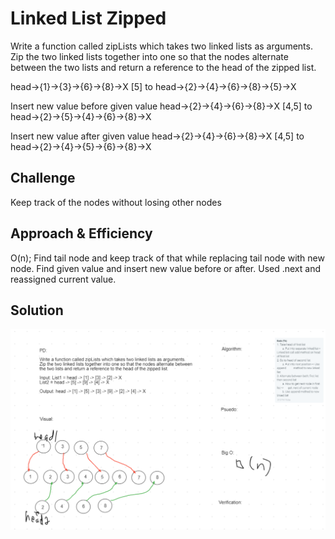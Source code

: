 # Linked List Zipped
<!-- Short summary or background information -->
Write a function called zipLists which takes two linked lists as arguments.
Zip the two linked lists together into one so that the nodes alternate between the two lists and return a reference to the head of the zipped list.

head->{1}->{3}->{6}->{8}->X [5]  to head->{2}->{4}->{6}->{8}->{5}->X
 
Insert new value before given value
head->{2}->{4}->{6}->{8}->X  [4,5] to head->{2}->{5}->{4}->{6}->{8}->X

Insert new value after given value
 head->{2}->{4}->{6}->{8}->X [4,5] to head->{2}->{4}->{5}->{6}->{8}->X

## Challenge
<!-- Description of the challenge -->
Keep track of the nodes without losing other nodes

## Approach & Efficiency
<!-- What approach did you take? Why? What is the Big O space/time for this approach? -->
O(n);
Find tail node and keep track of that while replacing tail node with new node.
Find given value and insert new value before or after. Used .next and reassigned current value.


## Solution
<!-- Embedded whiteboard image -->
![LL Zip](assets/llZip.png)